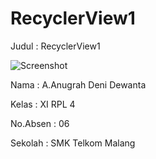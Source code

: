 # RecyclerView1
Judul : RecyclerView1

![Screenshot](https://cloud.githubusercontent.com/assets/22131954/22412218/855b3b68-e6de-11e6-9b0b-26f668066966.jpeg)



Nama : A.Anugrah Deni Dewanta

Kelas : XI RPL 4
 
No.Absen : 06

Sekolah : SMK Telkom Malang
